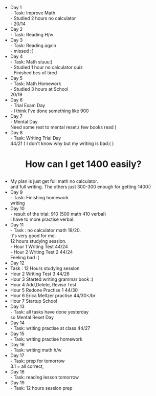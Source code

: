 - Day 1 </br> - Task: Improve Math </br> - Studied 2 hours no calculator </br> - 20/14
- Day 2 </br> - Task: Reading H/w </br>
- Day 3 </br> - Task: Reading again</br> - missed :(
- Day 4 </br> - Task: Math siuuu:)</br> - Studied 1 hour no calculator quiz</br>- Finished bcs of tired
- Day 5 </br> - Task: Math Homework</br> - Studied 3 hours at School </br> 20/19
- Day 6 </br> - Trial Exam Day </br> - I think I've done something like 900
- Day 7 </br> - Mental Day </br> Need some rest to mental reset.( few books read )
- Day 8 </br> - Task: Writing Trial Day</br> 44/21 ( I don't know why but my writing is bad:( )
# <p align="center">How can I get 1400 easily?</p>
- My plan is just get full math no calculator.</br>
and full writing. The others just 300-300 enough for getting 1400:)
- Day 9 </br> - Task: Finishing homework </br> writing 
- Day 10 </br> - result of the trial: 910 (500 math 410 verbal)</br> I have to more practise verbal.
- Day 11 </br> - Task : no calculator math 18/20. </br> It's very good for me.</br> 12 hours studying session.</br> - Hour 1 Writing Test 44/24 </br> - Hour 2 Writing Test 2 44/24</br> Feeling bad :(
- Day 12 </br>
- Task : 12 Hours studying session</br>
- Hour 2 Writing Test 3 44/26</br>
- Hour 3 Started writing grammar book :)</br>
- Hour 4 Add,Delete, Revise Test</br>
- Hour 5 Redone Practise 1 44/30</br>
- Hour 6 Erica Meltzer practise 44/30</br
- Hour 7 Startup School</br>
- Day 13 </br> - Task: all tasks have done yesterday</br> so Mental Reset Day
- Day 14 </br> - Task: writing practise at class 44/27</br>
- Day 15 </br> - Task: writing practise homework
- Day 16 </br> - Task: writing math h/w</br>
- Day 17 </br> - Task: prep for tomorrow </br> 3.1 = all correct, 
- Day 18 </br> - Task: reading lesson tomorrow
- Day 19 </br> - Task: 12 hours session prep
